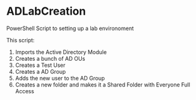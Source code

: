 # ADLabCreation
PowerShell Script to setting up a lab environoment

This script:
1) Imports the Active Directory Module
2) Creates a bunch of AD OUs
3) Creates a Test User
4) Creates a AD Group
5) Adds the new user to the AD Group
6) Creates a new folder and makes it a Shared Folder with Everyone Full Access

